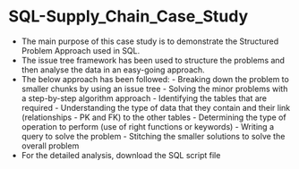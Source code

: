 # SQL-Supply_Chain_Case_Study
- The main purpose of this case study is to demonstrate the Structured Problem Approach used in SQL.
- The issue tree framework has been used to structure the problems and then analyse the data in an easy-going approach.
- The below approach has been followed:
      - Breaking down the problem to smaller chunks by using an issue tree
      - Solving the minor problems with a step-by-step algorithm approach
      - Identifying the tables that are required
      - Understanding the type of data that they contain and their link (relationships - PK and FK) to the other tables
      - Determining the type of operation to perform (use of right functions or keywords)
      - Writing a query to solve the problem
      - Stitching the smaller solutions to solve the overall problem
- For the detailed analysis, download the SQL script file
